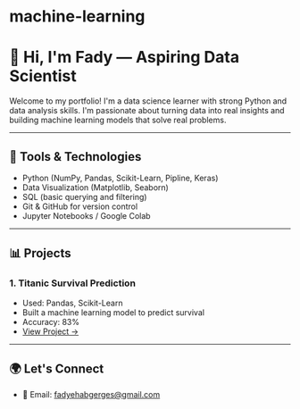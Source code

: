 # machine-learning
# 👋 Hi, I'm Fady — Aspiring Data Scientist

Welcome to my portfolio! I'm a data science learner with strong Python and data analysis skills. I'm passionate about turning data into real insights and building machine learning models that solve real problems.

---

## 🔧 Tools & Technologies

- Python (NumPy, Pandas, Scikit-Learn, Pipline, Keras)
- Data Visualization (Matplotlib, Seaborn)
- SQL (basic querying and filtering)
- Git & GitHub for version control
- Jupyter Notebooks / Google Colab

---

## 📊 Projects

### 1. **Titanic Survival Prediction**
- Used: Pandas, Scikit-Learn
- Built a machine learning model to predict survival
- Accuracy: 83%
- [View Project →]([link_to_your_repo](https://colab.research.google.com/drive/1sYAAUxQo31lK5g3REsAMWp9nxHhgh9vv#scrollTo=X9E4Z0u2uUJq))


---

## 🌍 Let's Connect

- 📧 Email: fadyehabgerges@gmail.com
